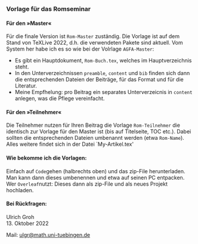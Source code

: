 ### Vorlage für das Romseminar

#### Für den »Master«

Für die finale Version ist `Rom-Master` zuständig. Die Vorlage ist auf dem Stand von TeXLive 2022, d.h. die verwendeten Pakete sind aktuell. Vom System her habe ich es so wie bei der Volrlage `AGFA-Master`:

* Es gibt ein Hauptdokument, `Rom-Buch.tex`, welches im Hauptverzeichnis steht.
* In den Unterverzeichnissen `preamble`,  `content` und `bib` finden sich dann die entsprechenden Dateien der Beiträge, für das Format und für die Literatur.
* Meine Empfhelung: pro Beitrag ein separates Unterverzeicnis in `content` anlegen, was die Pflege vereinfacht.

#### Für den »Teilnehmer«

Die Teilnehmer nutzen für Ihren Beitrag die Vorlage `Rom-Teilnehmer` die identisch zur Vorlage für den Master ist (bis auf Titelseite, TOC etc.). Dabei sollten die entsprechenden Dateien umbenannt werden (etwa `Rom-Name`). Alles weitere findet sich in der Datei `My-Artikel.tex' 

#### Wie bekomme ich die Vorlagen:

Einfach auf `Code`gehen (halbrechts oben) und das zip-File herunterladen. Man kann dann dieses umbenennen und etwa auf seinen PC entpacken. Wer `Overleaf`nutzt: Dieses dann als zip-File und als neues Projekt hochladen.

#### Bei Rückfragen: 

Ulrich Groh <br>
13. Oktober 2022

Mail: <ulgr@math.uni-tuebingen.de>
